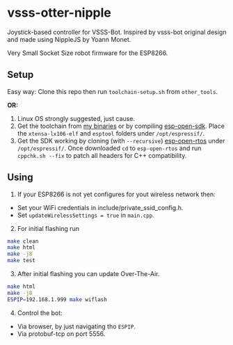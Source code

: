 # vsss-otter-nipple
Joystick-based controller for VSSS-Bot. Inspired by vsss-bot original design and made using NippleJS by Yoann Monet.

Very Small Socket Size robot firmware for the ESP8266.

Setup
-----
Easy way: Clone this repo then run `toolchain-setup.sh` from `other_tools`.

**OR:**

1. Linux OS strongly suggested, just cause.
2. Get the toolchain from [my binaries](https://app.cear.ufpb.br/owncloud/index.php/s/LrvHW9WsqGsF3k1/download) or by compiling [esp-open-sdk](https://github.com/pfalcon/esp-open-sdk). Place the `xtensa-lx106-elf` and `esptool` folders under `/opt/espressif/`.
4. Get the SDK working by cloning (with `--recursive`) [esp-open-rtos](https://github.com/SuperHouse/esp-open-rtos) under `/opt/espressif/`. Once downloaded `cd` to `esp-open-rtos` and run `cppchk.sh --fix` to patch all headers for C++ compatibility.

Using
-----

1. If your ESP8266 is not yet configures for yout wireless network then:
  * Set your WiFi credentials in include/private_ssid_config.h.
  * Set `updateWirelessSettings = true` in `main.cpp`.
2. For initial flashing run
```bash
make clean
make html
make -j8
make test
```
3. After initial flashing you can update Over-The-Air.
```bash
make html
make -j8
ESPIP=192.168.1.999 make wiflash
```
4. Control the bot:
  * Via browser, by just navigating tho `ESPIP`.
  * Via protobuf-tcp on port 5556.
